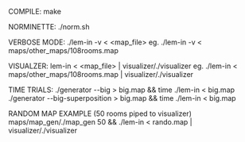 COMPILE:
make

NORMINETTE:
./norm.sh

VERBOSE MODE:
./lem-in -v < <map_file>
eg. ./lem-in -v < maps/other_maps/108rooms.map

VISUALZER:
lem-in < <map_file> | visualizer/./visualizer
eg. ./lem-in < maps/other_maps/108rooms.map | visualizer/./visualizer

TIME TRIALS:
./generator --big > big.map && time ./lem-in < big.map
./generator --big-superposition > big.map && time ./lem-in < big.map

RANDOM MAP EXAMPLE (50 rooms piped to visualizer)
maps/map_gen/./map_gen 50  && ./lem-in < rando.map | visualizer/./visualizer